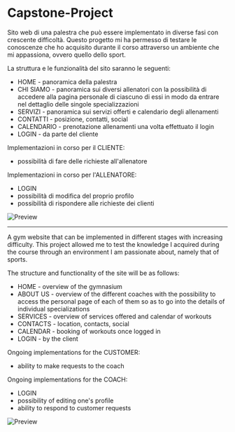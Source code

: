 # Capstone-Project

Sito web di una palestra che può essere implementato in diverse fasi con crescente difficoltà. 
Questo progetto mi ha permesso di testare le conoscenze che ho acquisito durante il corso attraverso un ambiente che mi appassiona, ovvero quello dello sport.

La struttura e le funzionalità del sito saranno le seguenti:

- HOME - panoramica della palestra
- CHI SIAMO - panoramica sui diversi allenatori con la possibilità di accedere alla pagina personale di ciascuno di essi in modo da entrare nel dettaglio delle singole specializzazioni
- SERVIZI - panoramica sui servizi offerti e calendario degli allenamenti
- CONTATTI - posizione, contatti, social
- CALENDARIO - prenotazione allenamenti una volta effettuato il login
- LOGIN - da parte del cliente

Implementazioni in corso per il CLIENTE:
- possibilità di fare delle richieste all'allenatore

Implementazioni in corso per l'ALLENATORE:
- LOGIN 
- possibilità di modifica del proprio profilo
- possibilità di rispondere alle richieste dei clienti

![Preview](https://user-images.githubusercontent.com/107913694/212663022-2e8af99b-9de5-4aa8-b6bf-617690c6f4ad.png)

----------------------------------------------------------------------------------------------------------------------------------------------------------

A gym website that can be implemented in different stages with increasing difficulty. 
This project allowed me to test the knowledge I acquired during the course through an environment I am passionate about, namely that of sports.

The structure and functionality of the site will be as follows:

- HOME - overview of the gymnasium
- ABOUT US - overview of the different coaches with the possibility to access the personal page of each of them so as to go into the details of individual specializations
- SERVICES - overview of services offered and calendar of workouts
- CONTACTS - location, contacts, social
- CALENDAR - booking of workouts once logged in
- LOGIN - by the client

Ongoing implementations for the CUSTOMER:
- ability to make requests to the coach

Ongoing implementations for the COACH:
- LOGIN 
- possibility of editing one's profile
- ability to respond to customer requests

![Preview](https://user-images.githubusercontent.com/107913694/212663039-62c4e8b9-004a-467a-9d25-2812782580af.png)

